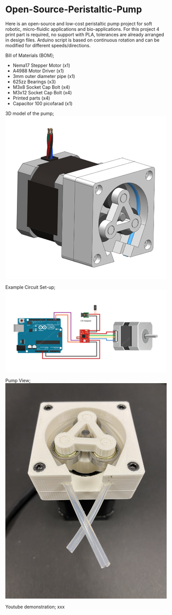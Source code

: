 # Open-Source-Peristaltic-Pump
Here is an open-source and low-cost peristaltic pump project for soft robotic, micro-fluidic applications and bio-applications. For this project 4 print part is required, no support with PLA, tolerances are already arranged in design files. Arduino script is based on continuous rotation and can be modified for different speeds/directions.

Bill of Materials (BOM);
- Nema17 Stepper Motor (x1)
- A4988 Motor Driver (x1)
- 3mm outer diameter pipe (x1)
- 625zz Bearings (x3)
- M3x8 Socket Cap Bolt (x4)
- M3x12 Socket Cap Bolt (x4)
- Printed parts (x4)
- Capacitor 100 picofarad (x1)

3D model of the pump;
![](03_Images/Design.PNG)

Example Circuit Set-up;
![](03_Images/circuit.PNG)

Pump View;
![](03_Images/pump.JPG)

Youtube demonstration;
xxx
